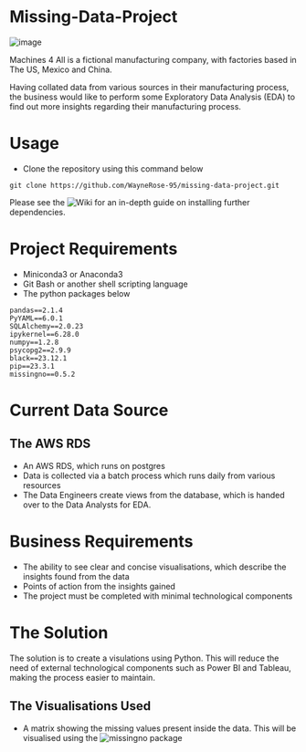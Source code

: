 # Missing-Data-Project 
![image](https://github.com/WayneRose-95/missing-data-project/assets/89411656/bdf3fe1f-0fd5-4210-8f81-a48da3d260e6)

Machines 4 All is a fictional manufacturing company, with factories based in The US, Mexico and China. 

Having collated data from various sources in their manufacturing process, 
the business would like to perform some Exploratory Data Analysis (EDA) to find out more insights regarding their manufacturing process. 
# Usage 
- Clone the repository using this command below
```
git clone https://github.com/WayneRose-95/missing-data-project.git
```
Please see the ![Wiki](https://github.com/WayneRose-95/missing-data-project/wiki) for an in-depth guide on installing further dependencies. 

# Project Requirements 

- Miniconda3 or Anaconda3
- Git Bash or another shell scripting language
- The python packages below 
```
pandas==2.1.4
PyYAML==6.0.1
SQLAlchemy==2.0.23
ipykernel==6.28.0
numpy==1.2.8
psycopg2==2.9.9
black==23.12.1
pip==23.3.1
missingno==0.5.2
```
# Current Data Source

## The AWS RDS 
- An AWS RDS, which runs on postgres
- Data is collected via a batch process which runs daily from various resources
- The Data Engineers create views from the database, which is handed over to the Data Analysts for EDA.
  
# Business Requirements 

- The ability to see clear and concise visualisations, which describe the insights found from the data
- Points of action from the insights gained
- The project must be completed with minimal technological components

# The Solution

The solution is to create a visulations using Python. 
This will reduce the need of external technological components such as Power BI and Tableau, making the process easier to maintain. 

## The Visualisations Used 

- A matrix showing the missing values present inside the data. This will be visualised using the ![missingno](https://github.com/ResidentMario/missingno) package

